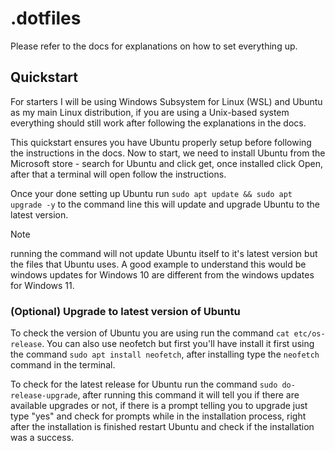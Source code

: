 # .dotfiles
Please refer to the docs for explanations on how to set everything up.

## Quickstart
For starters I will be using Windows Subsystem for Linux (WSL) and Ubuntu as my
main Linux distribution, if you are using a Unix-based system everything should
still work after following the explanations in the docs. 

This quickstart ensures you have Ubuntu properly setup before following the
instructions in the docs. Now to start, we need to install Ubuntu from the
Microsoft store - search for Ubuntu and click get, once installed click Open,
after that a terminal will open follow the instructions.

Once your done setting up Ubuntu run `sudo apt update && sudo apt upgrade -y`
to the command line this will update and upgrade Ubuntu to the latest version.
> [!NOTE]
running the command will not update Ubuntu itself to it's latest version but
the files that Ubuntu uses. A good example to understand this would be windows
updates for Windows 10 are different from the windows updates for Windows 11.

### (Optional) Upgrade to latest version of Ubuntu
To check the version of Ubuntu you are using run the command
`cat etc/os-release`. You can also use neofetch but first you'll have install
it first using the command `sudo apt install neofetch`, after installing type
the `neofetch` command in the terminal.

To check for the latest release for Ubuntu run the command
`sudo do-release-upgrade`, after running this command it will tell you if there
are available upgrades or not, if there is a prompt telling you to upgrade just
type "yes" and check for prompts while in the installation process, right after
the installation is finished restart Ubuntu and check if the installation was a
success.
